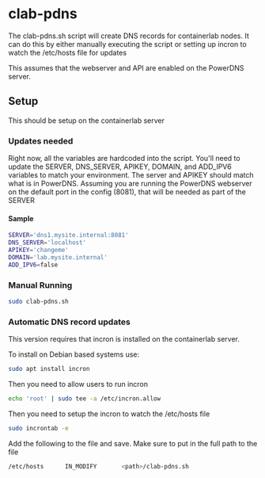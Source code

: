 # clab-pdns

The clab-pdns.sh script will create DNS records for containerlab nodes. It can do this by either manually executing the script or setting up incron to watch the /etc/hosts file for updates

This assumes that the webserver and API are enabled on the PowerDNS server.

## Setup

This should be setup on the containerlab server

### Updates needed

Right now, all the variables are hardcoded into the script. You'll need to update the SERVER, DNS_SERVER, APIKEY, DOMAIN, and ADD_IPV6 variables to match your environment. The server and APIKEY should match what is in PowerDNS. Assuming you are running the PowerDNS webserver on the default port in the config (8081), that will be needed as part of the SERVER

#### Sample

```bash
SERVER='dns1.mysite.internal:8081'
DNS_SERVER='localhost'
APIKEY='changeme'
DOMAIN='lab.mysite.internal'
ADD_IPV6=false
```

### Manual Running

```bash
sudo clab-pdns.sh
```

### Automatic DNS record updates

This version requires that incron is installed on the containerlab server.

To install on Debian based systems use:

```bash
sudo apt install incron
```

Then you need to allow users to run incron

```bash
echo 'root' | sudo tee -a /etc/incron.allow
```

Then you need to setup the incron to watch the /etc/hosts file

```bash
sudo incrontab -e
```

Add the following to the file and save. Make sure to put in the full path to the file

```bash
/etc/hosts      IN_MODIFY       <path>/clab-pdns.sh
```
